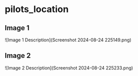 # pilots_location

## Image 1
![Image 1 Description](Screenshot 2024-08-24 225149.png)

## Image 2
![Image 2 Description](Screenshot 2024-08-24 225233.png)
